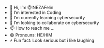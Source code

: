 - 👋 Hi, I’m @INEZAFelin
- 👀 I’m interested in Coding
- 🌱 I’m currently learning cybersecurity
- 💞️ I’m looking to collaborate on cybersecurity
- 📫 How to reach me ...
- 😄 Pronouns: HE/HIM
- ⚡ Fun fact: Look serious but i like laughing

<!---
INEZAFelin/INEZAFelin is a ✨ special ✨ repository because its `README.md` (this file) appears on your GitHub profile.
You can click the Preview link to take a look at your changes.
--->
